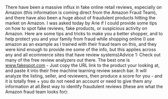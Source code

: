 There have been a massive influx in fake online retail reviews, especially on Amazon (this information is coming direct from the Amazon Fraud Team), and there have also been a huge about of fraudulent products hitting the market on Amazon. I was asked today by Arie if I could provide some tips on how to spot fake reviews, fake products, or suspicious activity on Amazon. Here are some tips and tricks to make you a better shopper, and to help protect you and your family from fraud while shopping online (I use amazon as an example as I trained with their fraud team on this, and they were kind enough to provide me some of the info, but this applies across any and all ecommerce sites that have review systems)Advice 1: Check out many of the free review analyzers out there. The best one is www.fakespot.com - Just copy the URL link to the product your looking at, and paste it into their free machine learning review search bar. It will analyze the listing, seller, and reviewers, then produce a score for you - and it is totally free + you do not need an account or need to give them any information at all.Best way to identify fraudulent reviews (these are what the Amazon fraud team looks for):

